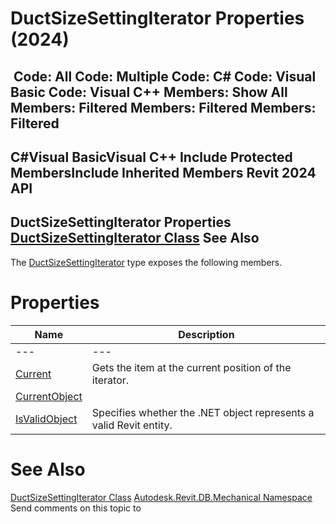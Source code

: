 # DuctSizeSettingIterator Properties (2024)

﻿
 Code: All Code: Multiple Code: C# Code: Visual Basic Code: Visual C++  Members: Show All Members: Filtered Members: Filtered Members: Filtered   
---  
C#Visual BasicVisual C++
Include Protected MembersInclude Inherited Members
Revit 2024 API  
---  
DuctSizeSettingIterator Properties  
[DuctSizeSettingIterator Class](cbbf8157-44b2-6680-c27f-3dd1a7afbaf8.md "DuctSizeSettingIterator Class") See Also  
---  
The [DuctSizeSettingIterator](cbbf8157-44b2-6680-c27f-3dd1a7afbaf8.md "DuctSizeSettingIterator Class") type exposes the following members.
# Properties
| Name | Description |
| --- | --- |
| --- | --- | --- |
| [Current](d44ecb68-80fb-59af-f44e-eaf674969903.md "Current Property") | Gets the item at the current position of the iterator. |
| [CurrentObject](2d42735a-7e29-66a9-41b3-87ad317e1135.md "CurrentObject Property") |
| [IsValidObject](a61e3c86-fbc5-dcd5-f79b-19fd5d6edf7a.md "IsValidObject Property") | Specifies whether the .NET object represents a valid Revit entity. |

# See Also
[DuctSizeSettingIterator Class](cbbf8157-44b2-6680-c27f-3dd1a7afbaf8.md "DuctSizeSettingIterator Class")
[Autodesk.Revit.DB.Mechanical Namespace](0eafd899-5912-56fd-94b1-d286156e26fc.md "Autodesk.Revit.DB.Mechanical Namespace")
Send comments on this topic to 